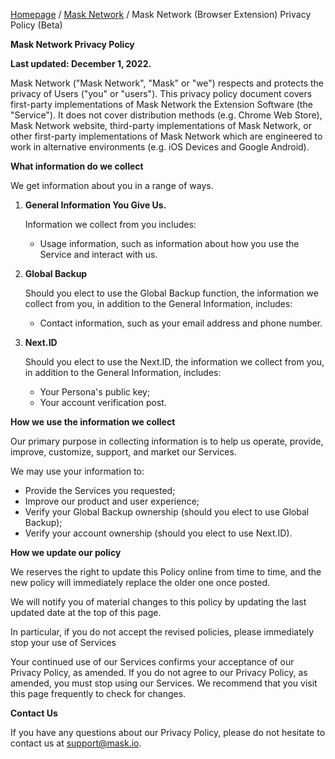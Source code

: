 [Homepage](../../) / [Mask Network](./) / Mask Network (Browser Extension) Privacy Policy (Beta)

**Mask Network Privacy Policy**

**Last updated: December 1, 2022.**

Mask Network ("Mask Network", "Mask" or "we") respects and protects the privacy of Users ("you" or "users"). This privacy policy document covers first-party implementations of Mask Network the Extension Software (the "Service"). It does not cover distribution methods (e.g. Chrome Web Store), Mask Network website, third-party implementations of Mask Network, or other first-party implementations of Mask Network which are engineered to work in alternative environments (e.g. iOS Devices and Google Android).

**What information do we collect**

We get information about you in a range of ways.

1. **General Information You Give Us.**

   Information we collect from you includes:

   - Usage information, such as information about how you use the Service and interact with us.

1. **Global Backup**

   Should you elect to use the Global Backup function, the information we collect from you, in addition to the General Information, includes:

   - Contact information, such as your email address and phone number.

1. **Next.ID**

   Should you elect to use the Next.ID, the information we collect from you, in addition to the General Information, includes:

   - Your Persona's public key;
   - Your account verification post.

**How we use the information we collect**

Our primary purpose in collecting information is to help us operate, provide, improve, customize, support, and market our Services.

We may use your information to:

- Provide the Services you requested;
- Improve our product and user experience;
- Verify your Global Backup ownership (should you elect to use Global Backup);
- Verify your account ownership (should you elect to use Next.ID).

**How we update our policy**

We reserves the right to update this Policy online from time to time, and the new policy will immediately replace the older one once posted.

We will notify you of material changes to this policy by updating the last updated date at the top of this page.

In particular, if you do not accept the revised policies, please immediately stop your use of Services

Your continued use of our Services confirms your acceptance of our Privacy Policy, as amended. If you do not agree to our Privacy Policy, as amended, you must stop using our Services. We recommend that you visit this page frequently to check for changes.

**Contact Us**

If you have any questions about our Privacy Policy, please do not hesitate to contact us at <support@mask.io>.
